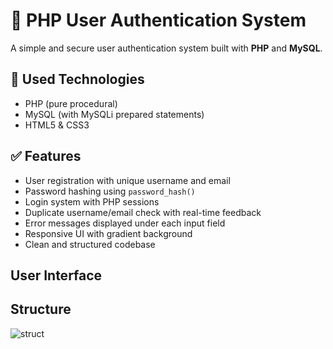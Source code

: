 # 🔐 PHP User Authentication System

A simple and secure user authentication system built with **PHP** and **MySQL**.

## 🧰 Used Technologies

- PHP (pure procedural)
- MySQL (with MySQLi prepared statements)
- HTML5 & CSS3

## ✅ Features


- User registration with unique username and email
- Password hashing using `password_hash()`
- Login system with PHP sessions
- Duplicate username/email check with real-time feedback
- Error messages displayed under each input field
- Responsive UI with gradient background
- Clean and structured codebase

## User Interface


## Structure
![struct](https://github.com/user-attachments/assets/855205ac-95f4-4589-b287-61bdbba284b5)

